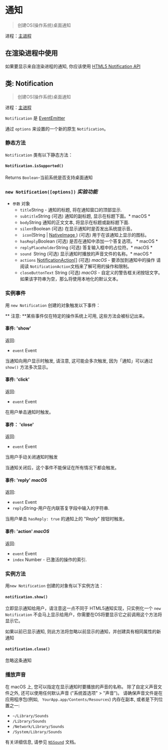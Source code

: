 # 通知

> 创建OS(操作系统)桌面通知

进程：[主进程](../glossary.md#main-process)

## 在渲染进程中使用

如果要显示来自渲染进程的通知, 你应该使用 [ HTML5 Notification API ](../tutorial/notifications.md)

## 类: Notification

> 创建OS(操作系统)桌面通知

进程：[主进程](../glossary.md#main-process)

`Notification` 是 [EventEmitter](https://nodejs.org/api/events.html#events_class_events_eventemitter)

通过 ` options ` 来设置的一个新的原生 ` Notification `。

### 静态方法

`Notification` 类有以下静态方法：

#### `Notification.isSupported()`

Returns ` Boolean `-当前系统是否支持桌面通知

### `new Notification([options])` *实验功能*

* `参数` 对象 
  * ` title `String - 通知的标题, 将在通知窗口的顶部显示.
  * ` subtitle `String (可选) 通知的副标题, 显示在标题下面。* macOS *
  * ` body `String 通知的正文文本, 将显示在标题或副标题下面.
  * ` silent `Boolean (可选) 在显示通知时是否发出系统提示音。
  * ` icon`(String | [ NativeImage ](native-image.md)) (可选) 用于在该通知上显示的图标。
  * ` hasReply `Boolean (可选) 是否在通知中添加一个答复选项。 * macOS *
  * ` replyPlaceholder `String (可选) 答复输入框中的占位符。* macOS *
  * `sound `String (可选) 显示通知时播放的声音文件的名称。* macOS *
  * `actions` [NotificationAction[]](structures/notification-action.md) (可选) *macOS* - 要添加到通知中的操作 请阅读 `NotificationAction`文档来了解可用的操作和限制。
  * `closeButtonText` String (可选) *macOS* - 自定义的警告框关闭按钮文字。如果该字符串为空，那么将使用本地化的默认文本。

### 实例事件

用 `new Notification` 创建的对象触发以下事件：

** 注意: **某些事件仅在特定的操作系统上可用, 这些方法会被标记出来。

#### 事件: 'show'

返回:

* `event` Event

当通知向用户显示时触发, 请注意, 这可能会多次触发, 因为「通知」可以通过 ` show() ` 方法多次显示。

#### 事件: 'click'

返回:

* `event` Event

在用户单击通知时触发。

#### 事件： 'close'

返回:

* `event` Event

当用户手动关闭通知时触发

当通知关闭后，这个事件不能保证在所有情况下都会触发。

#### 事件: 'reply' *macOS*

返回:

* `event` Event
* ` reply `String-用户在内联答复字段中输入的字符串.

当用户单击 ` hasReply: true ` 的通知上的 "Reply" 按钮时触发。

#### 事件: 'action' *macOS*

返回:

* `event` Event
* `index` Number - 已激活的操作的索引.

### 实例方法

用`new Notification` 创建的对象有以下实例方法：

#### `notification.show()`

立即显示通知给用户，请注意这一点不同于 HTML5通知实现，只实例化一个 `new Notification` 不会马上显示给用户，你需要在OS将要显示它之前调用这个方法将显示它。

如果以前已显示通知, 则此方法将忽略以前显示的通知，并创建具有相同属性的新通知

#### `notification.close()`

忽略这条通知

### 播放声音

在 macOS 上, 您可以指定在显示通知时要播放的声音的名称。 除了自定义声音文件之外, 还可以使用任何默认声音 ("系统首选项" > "声音")。 请确保声音文件是在应用程序包(例如, ` YourApp.app/Contents/Resources`) 内存在副本, 或者是下列位置之一:

* `~/Library/Sounds`
* `/Library/Sounds`
* `/Network/Library/Sounds`
* `/System/Library/Sounds`

有关详细信息, 请参见 [` NSSound `](https://developer.apple.com/documentation/appkit/nssound) 文档。